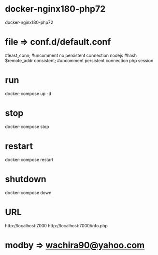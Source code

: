 # docker-nginx180-php72
docker-nginx180-php72

# file => conf.d/default.conf

#least_conn;     #uncomment no persistent connection nodejs
#hash $remote_addr consistent; #uncomment persistent connection php session

# run 
docker-compose up -d

# stop 
docker-compose stop 

# restart
docker-compose restart

# shutdown
docker-compose down

# URL
http://localhost:7000
http://localhost:7000/info.php

# modby => wachira90@yahoo.com
